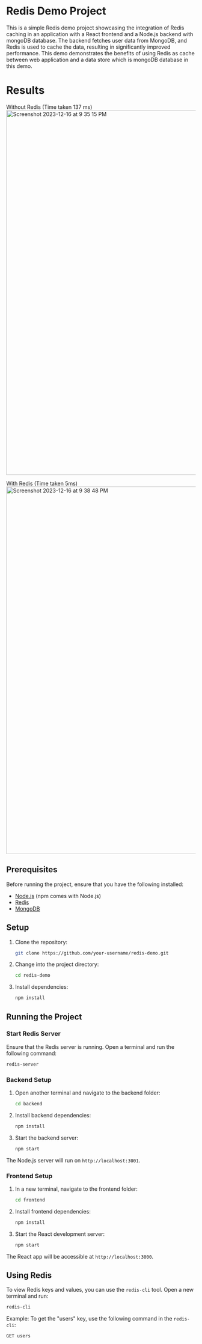 
# Redis Demo Project

This is a simple Redis demo project showcasing the integration of Redis caching in an application with a React frontend and a Node.js backend with mongoDB database. The backend fetches user data from MongoDB, and Redis is used to cache the data, resulting in significantly improved performance.
This demo demonstrates the benefits of using Redis as cache between web application and a data store which is mongoDB database in this demo.
# Results
Without Redis (Time taken 137 ms)
<img width="971" alt="Screenshot 2023-12-16 at 9 35 15 PM" src="https://github.com/rohithooda10/redis-demo/assets/109358642/c4c92a7e-66d5-4560-a681-dcdc8ff90bd3">

With Redis (Time taken 5ms)
<img width="978" alt="Screenshot 2023-12-16 at 9 38 48 PM" src="https://github.com/rohithooda10/redis-demo/assets/109358642/764208ce-fe76-44a1-9ce2-3e8373b8e3bc">

## Prerequisites

Before running the project, ensure that you have the following installed:

- [Node.js](https://nodejs.org/) (npm comes with Node.js)
- [Redis](https://redis.io/download)
- [MongoDB](https://www.mongodb.com/try/download/community)

## Setup

1. Clone the repository:

    ```bash
    git clone https://github.com/your-username/redis-demo.git
    ```

2. Change into the project directory:

    ```bash
    cd redis-demo
    ```

3. Install dependencies:

    ```bash
    npm install
    ```

## Running the Project

### Start Redis Server

Ensure that the Redis server is running. Open a terminal and run the following command:

```bash
redis-server
```

### Backend Setup

1. Open another terminal and navigate to the backend folder:

    ```bash
    cd backend
    ```

2. Install backend dependencies:

    ```bash
    npm install
    ```

3. Start the backend server:

    ```bash
    npm start
    ```

The Node.js server will run on `http://localhost:3001`.

### Frontend Setup

1. In a new terminal, navigate to the frontend folder:

    ```bash
    cd frontend
    ```

2. Install frontend dependencies:

    ```bash
    npm install
    ```

3. Start the React development server:

    ```bash
    npm start
    ```

The React app will be accessible at `http://localhost:3000`.

## Using Redis

To view Redis keys and values, you can use the `redis-cli` tool. Open a new terminal and run:

```bash
redis-cli
```

Example: To get the "users" key, use the following command in the `redis-cli`:

```bash
GET users
```
